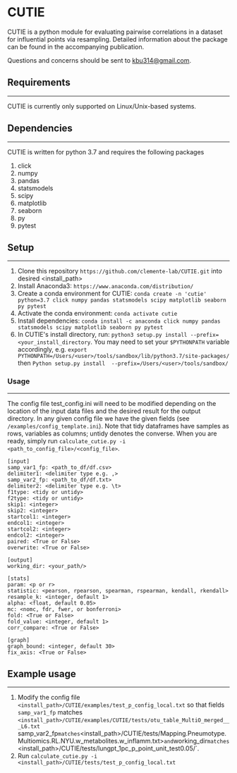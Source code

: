 # CUTIE #

CUTIE is a python module for evaluating pairwise correlations in a dataset for influential points via resampling. Detailed information about the package can be found in the accompanying publication.

Questions and concerns should be sent to kbu314@gmail.com.

## Requirements ##
---
CUTIE is currently only supported on Linux/Unix-based systems.

## Dependencies ##
---
CUTIE is written for python 3.7 and requires the following packages
1. click
2. numpy
3. pandas
4. statsmodels
5. scipy
6. matplotlib
7. seaborn
8. py
9. pytest

## Setup ##
---
1. Clone this repository `https://github.com/clemente-lab/CUTIE.git` into desired <install_path>
2. Install Anaconda3: `https://www.anaconda.com/distribution/`
3. Create a conda environment for CUTIE: `conda create -n 'cutie' python=3.7 click numpy pandas statsmodels scipy matplotlib seaborn py pytest`
4. Activate the conda environment: `conda activate cutie`
5. Install dependencies: `conda install -c anaconda click numpy pandas statsmodels scipy matplotlib seaborn py pytest`
6. In CUTIE's install directory, run: `python3 setup.py install --prefix=<your_install_directory`. You may need to set your `$PYTHONPATH` variable accordingly, e.g. `export PYTHONPATH=/Users/<user>/tools/sandbox/lib/python3.7/site-packages/` then `Python setup.py install  --prefix=/Users/<user>/tools/sandbox/`

### Usage ###
---

The config file test_config.ini will need to be modified depending on the location of the input data files and the desired result for the output directory. In any given config file we have the given fields (see `/examples/config_template.ini`). Note that tidy dataframes have samples as rows, variables as columns; untidy denotes the converse. When you are ready, simply run `calculate_cutie.py -i <path_to_config_file>/<config_file>`.

```
[input]
samp_var1_fp: <path_to_df/df.csv>
delimiter1: <delimiter type e.g. ,>
samp_var2_fp: <path_to_df/df.txt>
delimiter2: <delimiter type e.g. \t>
f1type: <tidy or untidy>
f2type: <tidy or untidy>
skip1: <integer>
skip2: <integer>
startcol1: <integer>
endcol1: <integer>
startcol2: <integer>
endcol2: <integer>
paired: <True or False>
overwrite: <True or False>

[output]
working_dir: <your_path/>

[stats]
param: <p or r>
statistic: <pearson, rpearson, spearman, rspearman, kendall, rkendall>
resample_k: <integer, default 1>
alpha: <float, default 0.05>
mc: <nomc, fdr, fwer, or bonferroni>
fold: <True or False>
fold_value: <integer, default 1>
corr_compare: <True or False>

[graph]
graph_bound: <integer, default 30>
fix_axis: <True or False>
```




## Example usage ##
---
1. Modify the config file `<install_path>/CUTIE/examples/test_p_config_local.txt` so that fields `samp_var1_fp` matches `<install_path>/CUTIE/examples/CUTIE/tests/otu_table_MultiO_merged___L6.txt
 `samp_var2_fp` matches `<install_path>/CUTIE/tests/Mapping.Pneumotype.Multiomics.RL.NYU.w_metabolites.w_inflamm.txt>` and `working_dir` matches `<install_path>/CUTIE/tests/lungpt_1pc_p_point_unit_test0.05/`.
2. Run `calculate_cutie.py -i <install_path>/CUTIE/tests/test_p_config_local.txt`





